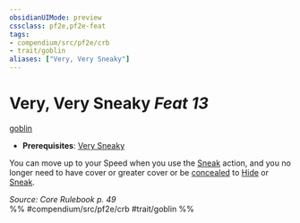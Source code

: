 ```yaml
---
obsidianUIMode: preview
cssclass: pf2e,pf2e-feat
tags:
- compendium/src/pf2e/crb
- trait/goblin
aliases: ["Very, Very Sneaky"]
---
```

# Very, Very Sneaky  *Feat 13*  
[goblin](goblin.md "Goblin Ancestry & Heritage Trait")  

- **Prerequisites**: [Very Sneaky](very-sneaky.md)

You can move up to your Speed when you use the [Sneak](sneak.md) action, and you no longer need to have cover or greater cover or be [concealed](conditions.md#Concealed) to [Hide](Reference/Rules/Actions/hide.md) or [Sneak](sneak.md).

*Source: Core Rulebook p. 49*  
%% #compendium/src/pf2e/crb #trait/goblin %%